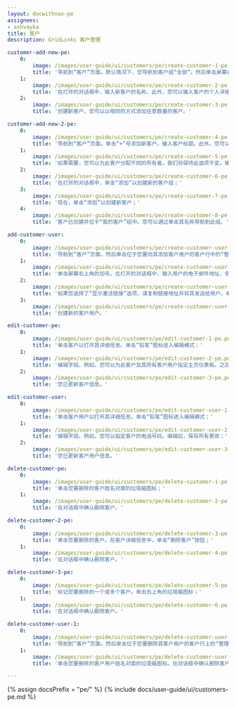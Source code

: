 ```yaml
---
layout: docwithnav-pe
assignees:
- ashvayka
title: 客户
description: GridLinks 客户管理

customer-add-new-pe:
    0:
        image: /images/user-guide/ui/customers/pe/create-customer-1-pe.png
        title: '导航到“客户”页面。默认情况下，您导航到客户组“全部”。然后单击屏幕右上角的加号；'
    1:
        image: /images/user-guide/ui/customers/pe/create-customer-2-pe.png
        title: '在打开的对话框中，输入新客户的名称。此外，您可以输入客户的个人详细信息并分配主页仪表板。然后单击“添加”；'
    2:
        image: /images/user-guide/ui/customers/pe/create-customer-3-pe.png
        title: '创建新客户。您可以以相同的方式添加任意数量的客户。'

customer-add-new-2-pe:
    0:
        image: /images/user-guide/ui/customers/pe/create-customer-4-pe.png
        title: '导航到“客户”页面。单击“+”号添加新客户。输入客户标题。此外，您可以输入客户的个人详细信息并分配主页仪表板。然后，单击“下一步：所有者和组”按钮；'
    1:
        image: /images/user-guide/ui/customers/pe/create-customer-5-pe.png
        title: '如果需要，您可以为此客户分配不同的所有者。我们将保持此选项不变。输入新组的名称，然后单击“创建一个新组！”；'
    2:
        image: /images/user-guide/ui/customers/pe/create-customer-6-pe.png
        title: '在打开的对话框中，单击“添加”以创建新的客户组；'
    3:
        image: /images/user-guide/ui/customers/pe/create-customer-7-pe.png
        title: '现在，单击“添加”以创建新客户；'
    4:
        image: /images/user-guide/ui/customers/pe/create-customer-8-pe.png
        title: '客户已创建并位于“我的客户”组中。您可以通过单击其名称导航到此组。'

add-customer-user:
    0:
        image: /images/user-guide/ui/customers/pe/create-customer-user-1-pe.png
        title: '导航到“客户”页面。然后单击位于您要向其添加客户用户的客户行中的“管理客户用户”图标；'
    1:
        image: /images/user-guide/ui/customers/pe/create-customer-user-2-pe.png
        title: '单击屏幕右上角的加号。在打开的对话框中，输入用户的电子邮件地址、名字和姓氏。然后选择激活方法：显示激活链接或通过电子邮件发送激活链接。然后单击“添加”；'
    2:
        image: /images/user-guide/ui/customers/pe/create-customer-user-3-pe.png
        title: '如果您选择了“显示激活链接”选项，请复制链接地址并将其发送给用户。单击“确定”；'
    3:
        image: /images/user-guide/ui/customers/pe/create-customer-user-4-pe.png
        title: '创建新的客户用户。'

edit-customer-pe:
    0:
        image: /images/user-guide/ui/customers/pe/edit-customer-1-pe.png
        title: '单击客户以打开其详细信息。单击“铅笔”图标进入编辑模式；'
    1:
        image: /images/user-guide/ui/customers/pe/edit-customer-2-pe.png
        title: '编辑字段。例如，您可以为此客户及其所有客户用户指定主页仪表板。之后，保存所有更改；'
    2:
        image: /images/user-guide/ui/customers/pe/edit-customer-3-pe.png
        title: '您已更新客户信息。'

edit-customer-user:
    0:
        image: /images/user-guide/ui/customers/pe/edit-customer-user-1-pe.png
        title: '单击客户用户以打开其详细信息。单击“铅笔”图标进入编辑模式；'
    1:
        image: /images/user-guide/ui/customers/pe/edit-customer-user-2-pe.png
        title: '编辑字段。例如，您可以指定客户的电话号码。编辑后，保存所有更改；'
    2:
        image: /images/user-guide/ui/customers/pe/edit-customer-user-3-pe.png
        title: '您已更新客户用户信息。'

delete-customer-pe:
    0:
        image: /images/user-guide/ui/customers/pe/delete-customer-1-pe.png
        title: '单击您要删除的客户姓名对面的垃圾箱图标；'
    1:
        image: /images/user-guide/ui/customers/pe/delete-customer-2-pe.png
        title: '在对话框中确认删除客户。'

delete-customer-2-pe:
    0:
        image: /images/user-guide/ui/customers/pe/delete-customer-3-pe.png
        title: '单击您要删除的客户。在客户详细信息中，单击“删除客户”按钮；'
    1:
        image: /images/user-guide/ui/customers/pe/delete-customer-4-pe.png
        title: '在对话框中确认删除客户。'

delete-customer-3-pe:
    0:
        image: /images/user-guide/ui/customers/pe/delete-customer-5-pe.png
        title: '标记您要删除的一个或多个客户。单击右上角的垃圾箱图标；'
    1:
        image: /images/user-guide/ui/customers/pe/delete-customer-6-pe.png
        title: '在对话框中确认删除客户。'

delete-customer-user-1:
    0:
        image: /images/user-guide/ui/customers/pe/delete-customer-user-1-pe.png
        title: '导航到“客户”页面。然后单击位于您要删除其客户用户的客户行上的“管理客户用户”图标；'
    1:
        image: /images/user-guide/ui/customers/pe/delete-customer-user-2-pe.png
        title: '单击您要删除的客户用户姓名对面的垃圾箱图标。在对话框中确认删除客户用户。'

---
```


{% assign docsPrefix = "pe/" %}
{% include docs/user-guide/ui/customers-pe.md %}